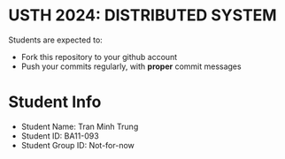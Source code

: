 USTH 2024: DISTRIBUTED SYSTEM
=====================================================

Students are expected to:
* Fork this repository to your github account
* Push your commits regularly, with **proper** commit messages


Student Info
=========================

* Student Name: Tran Minh Trung
* Student ID: BA11-093
* Student Group ID: Not-for-now
